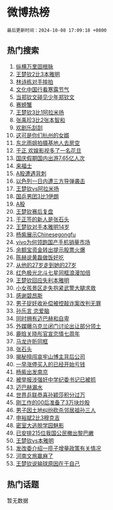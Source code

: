 # 微博热榜

`最后更新时间：2024-10-08 17:09:18 +0800`

## 热门搜索

1. [纵横万里固根脉](https://m.weibo.cn/search?containerid=100103type%3D1%26t%3D10%26q%3D%23%E7%BA%B5%E6%A8%AA%E4%B8%87%E9%87%8C%E5%9B%BA%E6%A0%B9%E8%84%89%23&stream_entry_id=51&isnewpage=1&extparam=seat%3D1%26q%3D%2523%25E7%25BA%25B5%25E6%25A8%25AA%25E4%25B8%2587%25E9%2587%258C%25E5%259B%25BA%25E6%25A0%25B9%25E8%2584%2589%2523%26filter_type%3Drealtimehot%26stream_entry_id%3D51%26c_type%3D51%26pos%3D0%26cate%3D10103%26dgr%3D0%26display_time%3D1728378556%26pre_seqid%3D17283785567770410992394)
1. [王楚钦2比3本雅明](https://m.weibo.cn/search?containerid=100103type%3D1%26t%3D10%26q%3D%23%E7%8E%8B%E6%A5%9A%E9%92%A62%E6%AF%943%E6%9C%AC%E9%9B%85%E6%98%8E%23&stream_entry_id=31&isnewpage=1&extparam=seat%3D1%26band_rank%3D1%26filter_type%3Drealtimehot%26c_type%3D31%26realpos%3D1%26q%3D%2523%25E7%258E%258B%25E6%25A5%259A%25E9%2592%25A62%25E6%25AF%25943%25E6%259C%25AC%25E9%259B%2585%25E6%2598%258E%2523%26dgr%3D0%26stream_entry_id%3D31%26flag%3D16%26pos%3D0%26cate%3D5001%26lcate%3D5001%26display_time%3D1728378556%26pre_seqid%3D17283785567770410992394)
1. [林诗栋对手摔拍](https://m.weibo.cn/search?containerid=100103type%3D1%26t%3D10%26q%3D%E6%9E%97%E8%AF%97%E6%A0%8B%E5%AF%B9%E6%89%8B%E6%91%94%E6%8B%8D&stream_entry_id=31&isnewpage=1&extparam=seat%3D1%26band_rank%3D2%26filter_type%3Drealtimehot%26c_type%3D31%26realpos%3D2%26q%3D%25E6%259E%2597%25E8%25AF%2597%25E6%25A0%258B%25E5%25AF%25B9%25E6%2589%258B%25E6%2591%2594%25E6%258B%258D%26dgr%3D0%26stream_entry_id%3D31%26flag%3D0%26pos%3D1%26cate%3D5001%26lcate%3D5001%26display_time%3D1728378556%26pre_seqid%3D17283785567770410992394)
1. [文化中国行看寒露节气](https://m.weibo.cn/search?containerid=100103type%3D1%26t%3D10%26q%3D%23%E6%96%87%E5%8C%96%E4%B8%AD%E5%9B%BD%E8%A1%8C%E7%9C%8B%E5%AF%92%E9%9C%B2%E8%8A%82%E6%B0%94%23&stream_entry_id=31&isnewpage=1&extparam=seat%3D1%26band_rank%3D3%26filter_type%3Drealtimehot%26c_type%3D31%26realpos%3D3%26q%3D%2523%25E6%2596%2587%25E5%258C%2596%25E4%25B8%25AD%25E5%259B%25BD%25E8%25A1%258C%25E7%259C%258B%25E5%25AF%2592%25E9%259C%25B2%25E8%258A%2582%25E6%25B0%2594%2523%26dgr%3D0%26stream_entry_id%3D31%26flag%3D0%26pos%3D2%26cate%3D5001%26lcate%3D5001%26display_time%3D1728378556%26pre_seqid%3D17283785567770410992394)
1. [当郑钦文碰见少年郑钦文](https://m.weibo.cn/search?containerid=100103type%3D1%26t%3D10%26q%3D%23%E5%BD%93%E9%83%91%E9%92%A6%E6%96%87%E7%A2%B0%E8%A7%81%E5%B0%91%E5%B9%B4%E9%83%91%E9%92%A6%E6%96%87%23&stream_entry_id=31&isnewpage=1&extparam=seat%3D1%26band_rank%3D4%26filter_type%3Drealtimehot%26c_type%3D31%26cate%3D5001%26q%3D%2523%25E5%25BD%2593%25E9%2583%2591%25E9%2592%25A6%25E6%2596%2587%25E7%25A2%25B0%25E8%25A7%2581%25E5%25B0%2591%25E5%25B9%25B4%25E9%2583%2591%25E9%2592%25A6%25E6%2596%2587%2523%26dgr%3D0%26stream_entry_id%3D31%26adid%3D258392%26topic_ad%3D1%26pos%3D3%26is_ad_pos%3D1%26lcate%3D5001%26display_time%3D1728378556%26pre_seqid%3D17283785567770410992394)
1. [赛螃蟹](https://m.weibo.cn/search?containerid=100103type%3D1%26t%3D10%26q%3D%E8%B5%9B%E8%9E%83%E8%9F%B9&stream_entry_id=31&isnewpage=1&extparam=seat%3D1%26band_rank%3D4%26filter_type%3Drealtimehot%26c_type%3D31%26realpos%3D4%26q%3D%25E8%25B5%259B%25E8%259E%2583%25E8%259F%25B9%26dgr%3D0%26stream_entry_id%3D31%26flag%3D1%26pos%3D4%26cate%3D5001%26lcate%3D5001%26display_time%3D1728378556%26pre_seqid%3D17283785567770410992394)
1. [王楚钦3比1阿拉米扬](https://m.weibo.cn/search?containerid=100103type%3D1%26t%3D10%26q%3D%23%E7%8E%8B%E6%A5%9A%E9%92%A63%E6%AF%941%E9%98%BF%E6%8B%89%E7%B1%B3%E6%89%AC%23&stream_entry_id=31&isnewpage=1&extparam=seat%3D1%26band_rank%3D5%26filter_type%3Drealtimehot%26c_type%3D31%26realpos%3D5%26q%3D%2523%25E7%258E%258B%25E6%25A5%259A%25E9%2592%25A63%25E6%25AF%25941%25E9%2598%25BF%25E6%258B%2589%25E7%25B1%25B3%25E6%2589%25AC%2523%26dgr%3D0%26stream_entry_id%3D31%26flag%3D1%26pos%3D5%26cate%3D5001%26lcate%3D5001%26display_time%3D1728378556%26pre_seqid%3D17283785567770410992394)
1. [张禹珍3比2张本智和](https://m.weibo.cn/search?containerid=100103type%3D1%26t%3D10%26q%3D%23%E5%BC%A0%E7%A6%B9%E7%8F%8D3%E6%AF%942%E5%BC%A0%E6%9C%AC%E6%99%BA%E5%92%8C%23&stream_entry_id=31&isnewpage=1&extparam=seat%3D1%26band_rank%3D6%26filter_type%3Drealtimehot%26c_type%3D31%26realpos%3D6%26q%3D%2523%25E5%25BC%25A0%25E7%25A6%25B9%25E7%258F%258D3%25E6%25AF%25942%25E5%25BC%25A0%25E6%259C%25AC%25E6%2599%25BA%25E5%2592%258C%2523%26dgr%3D0%26stream_entry_id%3D31%26flag%3D1%26pos%3D6%26cate%3D5001%26lcate%3D5001%26display_time%3D1728378556%26pre_seqid%3D17283785567770410992394)
1. [欢剧乐刮刮](https://m.weibo.cn/search?containerid=100103type%3D1%26t%3D10%26q%3D%23%E6%AC%A2%E5%89%A7%E4%B9%90%E5%88%AE%E5%88%AE%23&stream_entry_id=31&isnewpage=1&extparam=seat%3D1%26band_rank%3D7%26filter_type%3Drealtimehot%26lcate%3D5001%26cate%3D5001%26q%3D%2523%25E6%25AC%25A2%25E5%2589%25A7%25E4%25B9%2590%25E5%2588%25AE%25E5%2588%25AE%2523%26dgr%3D0%26stream_entry_id%3D31%26adid%3D258192%26pos%3D7%26is_ad_pos%3D1%26c_type%3D31%26display_time%3D1728378556%26pre_seqid%3D17283785567770410992394)
1. [这可是你们杭州的女婿](https://m.weibo.cn/search?containerid=100103type%3D1%26t%3D10%26q%3D%E8%BF%99%E5%8F%AF%E6%98%AF%E4%BD%A0%E4%BB%AC%E6%9D%AD%E5%B7%9E%E7%9A%84%E5%A5%B3%E5%A9%BF&stream_entry_id=31&isnewpage=1&extparam=seat%3D1%26band_rank%3D7%26filter_type%3Drealtimehot%26c_type%3D31%26realpos%3D7%26q%3D%25E8%25BF%2599%25E5%258F%25AF%25E6%2598%25AF%25E4%25BD%25A0%25E4%25BB%25AC%25E6%259D%25AD%25E5%25B7%259E%25E7%259A%2584%25E5%25A5%25B3%25E5%25A9%25BF%26dgr%3D0%26stream_entry_id%3D31%26flag%3D0%26pos%3D8%26cate%3D5001%26lcate%3D5001%26display_time%3D1728378556%26pre_seqid%3D17283785567770410992394)
1. [东北雨姐拍摄基地人去房空](https://m.weibo.cn/search?containerid=100103type%3D1%26t%3D10%26q%3D%23%E4%B8%9C%E5%8C%97%E9%9B%A8%E5%A7%90%E6%8B%8D%E6%91%84%E5%9F%BA%E5%9C%B0%E4%BA%BA%E5%8E%BB%E6%88%BF%E7%A9%BA%23&stream_entry_id=31&isnewpage=1&extparam=seat%3D1%26band_rank%3D8%26filter_type%3Drealtimehot%26c_type%3D31%26realpos%3D8%26q%3D%2523%25E4%25B8%259C%25E5%258C%2597%25E9%259B%25A8%25E5%25A7%2590%25E6%258B%258D%25E6%2591%2584%25E5%259F%25BA%25E5%259C%25B0%25E4%25BA%25BA%25E5%258E%25BB%25E6%2588%25BF%25E7%25A9%25BA%2523%26dgr%3D0%26stream_entry_id%3D31%26flag%3D0%26pos%3D9%26cate%3D5001%26lcate%3D5001%26display_time%3D1728378556%26pre_seqid%3D17283785567770410992394)
1. [于正 欢娱影视多了一名花旦](https://m.weibo.cn/search?containerid=100103type%3D1%26t%3D10%26q%3D%E4%BA%8E%E6%AD%A3+%E6%AC%A2%E5%A8%B1%E5%BD%B1%E8%A7%86%E5%A4%9A%E4%BA%86%E4%B8%80%E5%90%8D%E8%8A%B1%E6%97%A6&stream_entry_id=31&isnewpage=1&extparam=seat%3D1%26band_rank%3D9%26filter_type%3Drealtimehot%26c_type%3D31%26realpos%3D9%26q%3D%25E4%25BA%258E%25E6%25AD%25A3%2520%25E6%25AC%25A2%25E5%25A8%25B1%25E5%25BD%25B1%25E8%25A7%2586%25E5%25A4%259A%25E4%25BA%2586%25E4%25B8%2580%25E5%2590%258D%25E8%258A%25B1%25E6%2597%25A6%26dgr%3D0%26stream_entry_id%3D31%26flag%3D0%26pos%3D10%26cate%3D5001%26lcate%3D5001%26display_time%3D1728378556%26pre_seqid%3D17283785567770410992394)
1. [国庆假期国内出游7.65亿人次](https://m.weibo.cn/search?containerid=100103type%3D1%26t%3D10%26q%3D%23%E5%9B%BD%E5%BA%86%E5%81%87%E6%9C%9F%E5%9B%BD%E5%86%85%E5%87%BA%E6%B8%B87.65%E4%BA%BF%E4%BA%BA%E6%AC%A1%23&stream_entry_id=31&isnewpage=1&extparam=seat%3D1%26band_rank%3D10%26filter_type%3Drealtimehot%26c_type%3D31%26realpos%3D10%26q%3D%2523%25E5%259B%25BD%25E5%25BA%2586%25E5%2581%2587%25E6%259C%259F%25E5%259B%25BD%25E5%2586%2585%25E5%2587%25BA%25E6%25B8%25B87.65%25E4%25BA%25BF%25E4%25BA%25BA%25E6%25AC%25A1%2523%26dgr%3D0%26stream_entry_id%3D31%26flag%3D0%26pos%3D11%26cate%3D5001%26lcate%3D5001%26display_time%3D1728378556%26pre_seqid%3D17283785567770410992394)
1. [来福士](https://m.weibo.cn/search?containerid=100103type%3D1%26t%3D10%26q%3D%E6%9D%A5%E7%A6%8F%E5%A3%AB&stream_entry_id=31&isnewpage=1&extparam=seat%3D1%26band_rank%3D11%26filter_type%3Drealtimehot%26c_type%3D31%26realpos%3D11%26q%3D%25E6%259D%25A5%25E7%25A6%258F%25E5%25A3%25AB%26dgr%3D0%26stream_entry_id%3D31%26flag%3D1%26pos%3D12%26cate%3D5001%26lcate%3D5001%26display_time%3D1728378556%26pre_seqid%3D17283785567770410992394)
1. [A股遭遇背刺](https://m.weibo.cn/search?containerid=100103type%3D1%26t%3D10%26q%3D%23A%E8%82%A1%E9%81%AD%E9%81%87%E8%83%8C%E5%88%BA%23&stream_entry_id=31&isnewpage=1&extparam=seat%3D1%26band_rank%3D12%26filter_type%3Drealtimehot%26c_type%3D31%26realpos%3D12%26q%3D%2523A%25E8%2582%25A1%25E9%2581%25AD%25E9%2581%2587%25E8%2583%258C%25E5%2588%25BA%2523%26dgr%3D0%26stream_entry_id%3D31%26flag%3D1%26pos%3D13%26cate%3D5001%26lcate%3D5001%26display_time%3D1728378556%26pre_seqid%3D17283785567770410992394)
1. [以色列一日内遭三方导弹袭击](https://m.weibo.cn/search?containerid=100103type%3D1%26t%3D10%26q%3D%23%E4%BB%A5%E8%89%B2%E5%88%97%E4%B8%80%E6%97%A5%E5%86%85%E9%81%AD%E4%B8%89%E6%96%B9%E5%AF%BC%E5%BC%B9%E8%A2%AD%E5%87%BB%23&stream_entry_id=31&isnewpage=1&extparam=seat%3D1%26band_rank%3D13%26filter_type%3Drealtimehot%26c_type%3D31%26realpos%3D13%26q%3D%2523%25E4%25BB%25A5%25E8%2589%25B2%25E5%2588%2597%25E4%25B8%2580%25E6%2597%25A5%25E5%2586%2585%25E9%2581%25AD%25E4%25B8%2589%25E6%2596%25B9%25E5%25AF%25BC%25E5%25BC%25B9%25E8%25A2%25AD%25E5%2587%25BB%2523%26dgr%3D0%26stream_entry_id%3D31%26flag%3D2%26pos%3D14%26cate%3D5001%26lcate%3D5001%26display_time%3D1728378556%26pre_seqid%3D17283785567770410992394)
1. [王楚钦vs阿拉米扬](https://m.weibo.cn/search?containerid=100103type%3D1%26t%3D10%26q%3D%23%E7%8E%8B%E6%A5%9A%E9%92%A6vs%E9%98%BF%E6%8B%89%E7%B1%B3%E6%89%AC%23&stream_entry_id=31&isnewpage=1&extparam=seat%3D1%26band_rank%3D14%26filter_type%3Drealtimehot%26c_type%3D31%26realpos%3D14%26q%3D%2523%25E7%258E%258B%25E6%25A5%259A%25E9%2592%25A6vs%25E9%2598%25BF%25E6%258B%2589%25E7%25B1%25B3%25E6%2589%25AC%2523%26dgr%3D0%26stream_entry_id%3D31%26flag%3D0%26pos%3D15%26cate%3D5001%26lcate%3D5001%26display_time%3D1728378556%26pre_seqid%3D17283785567770410992394)
1. [国乒男团3比1伊朗](https://m.weibo.cn/search?containerid=100103type%3D1%26t%3D10%26q%3D%23%E5%9B%BD%E4%B9%92%E7%94%B7%E5%9B%A23%E6%AF%941%E4%BC%8A%E6%9C%97%23&stream_entry_id=31&isnewpage=1&extparam=seat%3D1%26band_rank%3D15%26filter_type%3Drealtimehot%26c_type%3D31%26realpos%3D15%26q%3D%2523%25E5%259B%25BD%25E4%25B9%2592%25E7%2594%25B7%25E5%259B%25A23%25E6%25AF%25941%25E4%25BC%258A%25E6%259C%2597%2523%26dgr%3D0%26stream_entry_id%3D31%26flag%3D1%26pos%3D16%26cate%3D5001%26lcate%3D5001%26display_time%3D1728378556%26pre_seqid%3D17283785567770410992394)
1. [A股](https://m.weibo.cn/search?containerid=100103type%3D1%26t%3D10%26q%3DA%E8%82%A1&stream_entry_id=31&isnewpage=1&extparam=seat%3D1%26band_rank%3D16%26filter_type%3Drealtimehot%26c_type%3D31%26realpos%3D16%26q%3DA%25E8%2582%25A1%26dgr%3D0%26stream_entry_id%3D31%26flag%3D0%26pos%3D17%26cate%3D5001%26lcate%3D5001%26display_time%3D1728378556%26pre_seqid%3D17283785567770410992394)
1. [王楚钦赛后复盘](https://m.weibo.cn/search?containerid=100103type%3D1%26t%3D10%26q%3D%E7%8E%8B%E6%A5%9A%E9%92%A6%E8%B5%9B%E5%90%8E%E5%A4%8D%E7%9B%98&stream_entry_id=31&isnewpage=1&extparam=seat%3D1%26band_rank%3D17%26filter_type%3Drealtimehot%26c_type%3D31%26realpos%3D17%26q%3D%25E7%258E%258B%25E6%25A5%259A%25E9%2592%25A6%25E8%25B5%259B%25E5%2590%258E%25E5%25A4%258D%25E7%259B%2598%26dgr%3D0%26stream_entry_id%3D31%26flag%3D1%26pos%3D18%26cate%3D5001%26lcate%3D5001%26display_time%3D1728378556%26pre_seqid%3D17283785567770410992394)
1. [于正签的新人是张石头](https://m.weibo.cn/search?containerid=100103type%3D1%26t%3D10%26q%3D%23%E4%BA%8E%E6%AD%A3%E7%AD%BE%E7%9A%84%E6%96%B0%E4%BA%BA%E6%98%AF%E5%BC%A0%E7%9F%B3%E5%A4%B4%23&stream_entry_id=31&isnewpage=1&extparam=seat%3D1%26band_rank%3D18%26filter_type%3Drealtimehot%26c_type%3D31%26realpos%3D18%26q%3D%2523%25E4%25BA%258E%25E6%25AD%25A3%25E7%25AD%25BE%25E7%259A%2584%25E6%2596%25B0%25E4%25BA%25BA%25E6%2598%25AF%25E5%25BC%25A0%25E7%259F%25B3%25E5%25A4%25B4%2523%26dgr%3D0%26stream_entry_id%3D31%26flag%3D0%26pos%3D19%26cate%3D5001%26lcate%3D5001%26display_time%3D1728378556%26pre_seqid%3D17283785567770410992394)
1. [王楚钦对手本雅明14岁](https://m.weibo.cn/search?containerid=100103type%3D1%26t%3D10%26q%3D%23%E7%8E%8B%E6%A5%9A%E9%92%A6%E5%AF%B9%E6%89%8B%E6%9C%AC%E9%9B%85%E6%98%8E14%E5%B2%81%23&stream_entry_id=31&isnewpage=1&extparam=seat%3D1%26band_rank%3D19%26filter_type%3Drealtimehot%26c_type%3D31%26realpos%3D19%26q%3D%2523%25E7%258E%258B%25E6%25A5%259A%25E9%2592%25A6%25E5%25AF%25B9%25E6%2589%258B%25E6%259C%25AC%25E9%259B%2585%25E6%2598%258E14%25E5%25B2%2581%2523%26dgr%3D0%26stream_entry_id%3D31%26flag%3D0%26pos%3D20%26cate%3D5001%26lcate%3D5001%26display_time%3D1728378556%26pre_seqid%3D17283785567770410992394)
1. [杨紫展示Chinesegongfu](https://m.weibo.cn/search?containerid=100103type%3D1%26t%3D10%26q%3D%23%E6%9D%A8%E7%B4%AB%E5%B1%95%E7%A4%BAChinesegongfu%23&stream_entry_id=31&isnewpage=1&extparam=seat%3D1%26band_rank%3D20%26filter_type%3Drealtimehot%26c_type%3D31%26realpos%3D20%26q%3D%2523%25E6%259D%25A8%25E7%25B4%25AB%25E5%25B1%2595%25E7%25A4%25BAChinesegongfu%2523%26dgr%3D0%26stream_entry_id%3D31%26flag%3D1%26pos%3D21%26cate%3D5001%26lcate%3D5001%26display_time%3D1728378556%26pre_seqid%3D17283785567770410992394)
1. [vivo为何领跑国产手机销量市场](https://m.weibo.cn/search?containerid=100103type%3D1%26t%3D10%26q%3D%23vivo%E4%B8%BA%E4%BD%95%E9%A2%86%E8%B7%91%E5%9B%BD%E4%BA%A7%E6%89%8B%E6%9C%BA%E9%94%80%E9%87%8F%E5%B8%82%E5%9C%BA%23&stream_entry_id=31&isnewpage=1&extparam=seat%3D1%26band_rank%3D21%26filter_type%3Drealtimehot%26c_type%3D31%26realpos%3D21%26q%3D%2523vivo%25E4%25B8%25BA%25E4%25BD%2595%25E9%25A2%2586%25E8%25B7%2591%25E5%259B%25BD%25E4%25BA%25A7%25E6%2589%258B%25E6%259C%25BA%25E9%2594%2580%25E9%2587%258F%25E5%25B8%2582%25E5%259C%25BA%2523%26dgr%3D0%26stream_entry_id%3D31%26flag%3D0%26cate%3D5001%26pos%3D22%26lcate%3D5001%26adid%3D258034%26display_time%3D1728378556%26pre_seqid%3D17283785567770410992394)
1. [余额宝资金转出提示股票火爆](https://m.weibo.cn/search?containerid=100103type%3D1%26t%3D10%26q%3D%23%E4%BD%99%E9%A2%9D%E5%AE%9D%E8%B5%84%E9%87%91%E8%BD%AC%E5%87%BA%E6%8F%90%E7%A4%BA%E8%82%A1%E7%A5%A8%E7%81%AB%E7%88%86%23&stream_entry_id=31&isnewpage=1&extparam=seat%3D1%26band_rank%3D22%26filter_type%3Drealtimehot%26c_type%3D31%26realpos%3D22%26q%3D%2523%25E4%25BD%2599%25E9%25A2%259D%25E5%25AE%259D%25E8%25B5%2584%25E9%2587%2591%25E8%25BD%25AC%25E5%2587%25BA%25E6%258F%2590%25E7%25A4%25BA%25E8%2582%25A1%25E7%25A5%25A8%25E7%2581%25AB%25E7%2588%2586%2523%26dgr%3D0%26stream_entry_id%3D31%26flag%3D1%26pos%3D23%26cate%3D5001%26lcate%3D5001%26display_time%3D1728378556%26pre_seqid%3D17283785567770410992394)
1. [陈赫说黄磊做饭好吃](https://m.weibo.cn/search?containerid=100103type%3D1%26t%3D10%26q%3D%23%E9%99%88%E8%B5%AB%E8%AF%B4%E9%BB%84%E7%A3%8A%E5%81%9A%E9%A5%AD%E5%A5%BD%E5%90%83%23&stream_entry_id=31&isnewpage=1&extparam=seat%3D1%26band_rank%3D23%26filter_type%3Drealtimehot%26c_type%3D31%26realpos%3D23%26q%3D%2523%25E9%2599%2588%25E8%25B5%25AB%25E8%25AF%25B4%25E9%25BB%2584%25E7%25A3%258A%25E5%2581%259A%25E9%25A5%25AD%25E5%25A5%25BD%25E5%2590%2583%2523%26dgr%3D0%26stream_entry_id%3D31%26flag%3D2%26pos%3D24%26cate%3D5001%26lcate%3D5001%26display_time%3D1728378556%26pre_seqid%3D17283785567770410992394)
1. [从他的27岁走到她的27岁](https://m.weibo.cn/search?containerid=100103type%3D1%26t%3D10%26q%3D%23%E4%BB%8E%E4%BB%96%E7%9A%8427%E5%B2%81%E8%B5%B0%E5%88%B0%E5%A5%B9%E7%9A%8427%E5%B2%81%23&stream_entry_id=31&isnewpage=1&extparam=seat%3D1%26band_rank%3D24%26filter_type%3Drealtimehot%26c_type%3D31%26realpos%3D24%26q%3D%2523%25E4%25BB%258E%25E4%25BB%2596%25E7%259A%258427%25E5%25B2%2581%25E8%25B5%25B0%25E5%2588%25B0%25E5%25A5%25B9%25E7%259A%258427%25E5%25B2%2581%2523%26dgr%3D0%26stream_entry_id%3D31%26flag%3D0%26pos%3D25%26cate%3D5001%26lcate%3D5001%26display_time%3D1728378556%26pre_seqid%3D17283785567770410992394)
1. [红色极光北斗七星同框浪漫加倍](https://m.weibo.cn/search?containerid=100103type%3D1%26t%3D10%26q%3D%23%E7%BA%A2%E8%89%B2%E6%9E%81%E5%85%89%E5%8C%97%E6%96%97%E4%B8%83%E6%98%9F%E5%90%8C%E6%A1%86%E6%B5%AA%E6%BC%AB%E5%8A%A0%E5%80%8D%23&stream_entry_id=31&isnewpage=1&extparam=seat%3D1%26band_rank%3D25%26filter_type%3Drealtimehot%26c_type%3D31%26realpos%3D25%26q%3D%2523%25E7%25BA%25A2%25E8%2589%25B2%25E6%259E%2581%25E5%2585%2589%25E5%258C%2597%25E6%2596%2597%25E4%25B8%2583%25E6%2598%259F%25E5%2590%258C%25E6%25A1%2586%25E6%25B5%25AA%25E6%25BC%25AB%25E5%258A%25A0%25E5%2580%258D%2523%26dgr%3D0%26stream_entry_id%3D31%26flag%3D1%26pos%3D26%26cate%3D5001%26lcate%3D5001%26display_time%3D1728378556%26pre_seqid%3D17283785567770410992394)
1. [王楚钦回应失利本雅明](https://m.weibo.cn/search?containerid=100103type%3D1%26t%3D10%26q%3D%23%E7%8E%8B%E6%A5%9A%E9%92%A6%E5%9B%9E%E5%BA%94%E5%A4%B1%E5%88%A9%E6%9C%AC%E9%9B%85%E6%98%8E%23&stream_entry_id=31&isnewpage=1&extparam=seat%3D1%26band_rank%3D26%26filter_type%3Drealtimehot%26c_type%3D31%26realpos%3D26%26q%3D%2523%25E7%258E%258B%25E6%25A5%259A%25E9%2592%25A6%25E5%259B%259E%25E5%25BA%2594%25E5%25A4%25B1%25E5%2588%25A9%25E6%259C%25AC%25E9%259B%2585%25E6%2598%258E%2523%26dgr%3D0%26stream_entry_id%3D31%26flag%3D1%26pos%3D27%26cate%3D5001%26lcate%3D5001%26display_time%3D1728378556%26pre_seqid%3D17283785567770410992394)
1. [小女孩景区走失抱紧武警大腿求救](https://m.weibo.cn/search?containerid=100103type%3D1%26t%3D10%26q%3D%23%E5%B0%8F%E5%A5%B3%E5%AD%A9%E6%99%AF%E5%8C%BA%E8%B5%B0%E5%A4%B1%E6%8A%B1%E7%B4%A7%E6%AD%A6%E8%AD%A6%E5%A4%A7%E8%85%BF%E6%B1%82%E6%95%91%23&stream_entry_id=31&isnewpage=1&extparam=seat%3D1%26band_rank%3D27%26filter_type%3Drealtimehot%26c_type%3D31%26realpos%3D27%26q%3D%2523%25E5%25B0%258F%25E5%25A5%25B3%25E5%25AD%25A9%25E6%2599%25AF%25E5%258C%25BA%25E8%25B5%25B0%25E5%25A4%25B1%25E6%258A%25B1%25E7%25B4%25A7%25E6%25AD%25A6%25E8%25AD%25A6%25E5%25A4%25A7%25E8%2585%25BF%25E6%25B1%2582%25E6%2595%2591%2523%26dgr%3D0%26stream_entry_id%3D31%26flag%3D1%26pos%3D28%26cate%3D5001%26lcate%3D5001%26display_time%3D1728378556%26pre_seqid%3D17283785567770410992394)
1. [感谢碧昂斯](https://m.weibo.cn/search?containerid=100103type%3D1%26t%3D10%26q%3D%E6%84%9F%E8%B0%A2%E7%A2%A7%E6%98%82%E6%96%AF&stream_entry_id=31&isnewpage=1&extparam=seat%3D1%26band_rank%3D28%26filter_type%3Drealtimehot%26c_type%3D31%26realpos%3D28%26q%3D%25E6%2584%259F%25E8%25B0%25A2%25E7%25A2%25A7%25E6%2598%2582%25E6%2596%25AF%26dgr%3D0%26stream_entry_id%3D31%26flag%3D1%26pos%3D29%26cate%3D5001%26lcate%3D5001%26display_time%3D1728378556%26pre_seqid%3D17283785567770410992394)
1. [男子捉奸收补偿被控敲诈案改判无罪](https://m.weibo.cn/search?containerid=100103type%3D1%26t%3D10%26q%3D%23%E7%94%B7%E5%AD%90%E6%8D%89%E5%A5%B8%E6%94%B6%E8%A1%A5%E5%81%BF%E8%A2%AB%E6%8E%A7%E6%95%B2%E8%AF%88%E6%A1%88%E6%94%B9%E5%88%A4%E6%97%A0%E7%BD%AA%23&stream_entry_id=31&isnewpage=1&extparam=seat%3D1%26band_rank%3D29%26filter_type%3Drealtimehot%26c_type%3D31%26realpos%3D29%26q%3D%2523%25E7%2594%25B7%25E5%25AD%2590%25E6%258D%2589%25E5%25A5%25B8%25E6%2594%25B6%25E8%25A1%25A5%25E5%2581%25BF%25E8%25A2%25AB%25E6%258E%25A7%25E6%2595%25B2%25E8%25AF%2588%25E6%25A1%2588%25E6%2594%25B9%25E5%2588%25A4%25E6%2597%25A0%25E7%25BD%25AA%2523%26dgr%3D0%26stream_entry_id%3D31%26flag%3D0%26pos%3D30%26cate%3D5001%26lcate%3D5001%26display_time%3D1728378556%26pre_seqid%3D17283785567770410992394)
1. [孙乐言 恋爱脑](https://m.weibo.cn/search?containerid=100103type%3D1%26t%3D10%26q%3D%E5%AD%99%E4%B9%90%E8%A8%80+%E6%81%8B%E7%88%B1%E8%84%91&stream_entry_id=31&isnewpage=1&extparam=seat%3D1%26band_rank%3D30%26filter_type%3Drealtimehot%26c_type%3D31%26realpos%3D30%26q%3D%25E5%25AD%2599%25E4%25B9%2590%25E8%25A8%2580%2520%25E6%2581%258B%25E7%2588%25B1%25E8%2584%2591%26dgr%3D0%26stream_entry_id%3D31%26flag%3D1%26pos%3D31%26cate%3D5001%26lcate%3D5001%26display_time%3D1728378556%26pre_seqid%3D17283785567770410992394)
1. [同时拥有迈巴赫和自卑](https://m.weibo.cn/search?containerid=100103type%3D1%26t%3D10%26q%3D%E5%90%8C%E6%97%B6%E6%8B%A5%E6%9C%89%E8%BF%88%E5%B7%B4%E8%B5%AB%E5%92%8C%E8%87%AA%E5%8D%91&stream_entry_id=31&isnewpage=1&extparam=seat%3D1%26band_rank%3D31%26filter_type%3Drealtimehot%26c_type%3D31%26realpos%3D31%26q%3D%25E5%2590%258C%25E6%2597%25B6%25E6%258B%25A5%25E6%259C%2589%25E8%25BF%2588%25E5%25B7%25B4%25E8%25B5%25AB%25E5%2592%258C%25E8%2587%25AA%25E5%258D%2591%26dgr%3D0%26stream_entry_id%3D31%26flag%3D1%26pos%3D32%26cate%3D5001%26lcate%3D5001%26display_time%3D1728378556%26pre_seqid%3D17283785567770410992394)
1. [外媒曝乌克兰闭门讨论出让部分领土](https://m.weibo.cn/search?containerid=100103type%3D1%26t%3D10%26q%3D%23%E5%A4%96%E5%AA%92%E6%9B%9D%E4%B9%8C%E5%85%8B%E5%85%B0%E9%97%AD%E9%97%A8%E8%AE%A8%E8%AE%BA%E5%87%BA%E8%AE%A9%E9%83%A8%E5%88%86%E9%A2%86%E5%9C%9F%23&stream_entry_id=31&isnewpage=1&extparam=seat%3D1%26band_rank%3D32%26filter_type%3Drealtimehot%26c_type%3D31%26realpos%3D32%26q%3D%2523%25E5%25A4%2596%25E5%25AA%2592%25E6%259B%259D%25E4%25B9%258C%25E5%2585%258B%25E5%2585%25B0%25E9%2597%25AD%25E9%2597%25A8%25E8%25AE%25A8%25E8%25AE%25BA%25E5%2587%25BA%25E8%25AE%25A9%25E9%2583%25A8%25E5%2588%2586%25E9%25A2%2586%25E5%259C%259F%2523%26dgr%3D0%26stream_entry_id%3D31%26flag%3D1%26pos%3D33%26cate%3D5001%26lcate%3D5001%26display_time%3D1728378556%26pre_seqid%3D17283785567770410992394)
1. [鹿晗关晓彤官宣恋情七周年](https://m.weibo.cn/search?containerid=100103type%3D1%26t%3D10%26q%3D%23%E9%B9%BF%E6%99%97%E5%85%B3%E6%99%93%E5%BD%A4%E5%AE%98%E5%AE%A3%E6%81%8B%E6%83%85%E4%B8%83%E5%91%A8%E5%B9%B4%23&stream_entry_id=31&isnewpage=1&extparam=seat%3D1%26band_rank%3D33%26filter_type%3Drealtimehot%26c_type%3D31%26realpos%3D33%26q%3D%2523%25E9%25B9%25BF%25E6%2599%2597%25E5%2585%25B3%25E6%2599%2593%25E5%25BD%25A4%25E5%25AE%2598%25E5%25AE%25A3%25E6%2581%258B%25E6%2583%2585%25E4%25B8%2583%25E5%2591%25A8%25E5%25B9%25B4%2523%26dgr%3D0%26stream_entry_id%3D31%26flag%3D0%26pos%3D34%26cate%3D5001%26lcate%3D5001%26display_time%3D1728378556%26pre_seqid%3D17283785567770410992394)
1. [马龙许昕同框](https://m.weibo.cn/search?containerid=100103type%3D1%26t%3D10%26q%3D%E9%A9%AC%E9%BE%99%E8%AE%B8%E6%98%95%E5%90%8C%E6%A1%86&stream_entry_id=31&isnewpage=1&extparam=seat%3D1%26band_rank%3D34%26filter_type%3Drealtimehot%26c_type%3D31%26realpos%3D34%26q%3D%25E9%25A9%25AC%25E9%25BE%2599%25E8%25AE%25B8%25E6%2598%2595%25E5%2590%258C%25E6%25A1%2586%26dgr%3D0%26stream_entry_id%3D31%26flag%3D1%26pos%3D35%26cate%3D5001%26lcate%3D5001%26display_time%3D1728378556%26pre_seqid%3D17283785567770410992394)
1. [张石头](https://m.weibo.cn/search?containerid=100103type%3D1%26t%3D10%26q%3D%E5%BC%A0%E7%9F%B3%E5%A4%B4&stream_entry_id=31&isnewpage=1&extparam=seat%3D1%26band_rank%3D35%26filter_type%3Drealtimehot%26c_type%3D31%26realpos%3D35%26q%3D%25E5%25BC%25A0%25E7%259F%25B3%25E5%25A4%25B4%26dgr%3D0%26stream_entry_id%3D31%26flag%3D0%26pos%3D36%26cate%3D5001%26lcate%3D5001%26display_time%3D1728378556%26pre_seqid%3D17283785567770410992394)
1. [揭秘擅闯哀牢山博主背后公司](https://m.weibo.cn/search?containerid=100103type%3D1%26t%3D10%26q%3D%23%E6%8F%AD%E7%A7%98%E6%93%85%E9%97%AF%E5%93%80%E7%89%A2%E5%B1%B1%E5%8D%9A%E4%B8%BB%E8%83%8C%E5%90%8E%E5%85%AC%E5%8F%B8%23&stream_entry_id=31&isnewpage=1&extparam=seat%3D1%26band_rank%3D36%26filter_type%3Drealtimehot%26c_type%3D31%26realpos%3D36%26q%3D%2523%25E6%258F%25AD%25E7%25A7%2598%25E6%2593%2585%25E9%2597%25AF%25E5%2593%2580%25E7%2589%25A2%25E5%25B1%25B1%25E5%258D%259A%25E4%25B8%25BB%25E8%2583%258C%25E5%2590%258E%25E5%2585%25AC%25E5%258F%25B8%2523%26dgr%3D0%26stream_entry_id%3D31%26flag%3D0%26pos%3D37%26cate%3D5001%26lcate%3D5001%26display_time%3D1728378556%26pre_seqid%3D17283785567770410992394)
1. [一早涨停买入的已经开始亏钱](https://m.weibo.cn/search?containerid=100103type%3D1%26t%3D10%26q%3D%23%E4%B8%80%E6%97%A9%E6%B6%A8%E5%81%9C%E4%B9%B0%E5%85%A5%E7%9A%84%E5%B7%B2%E7%BB%8F%E5%BC%80%E5%A7%8B%E4%BA%8F%E9%92%B1%23&stream_entry_id=31&isnewpage=1&extparam=seat%3D1%26band_rank%3D37%26filter_type%3Drealtimehot%26c_type%3D31%26realpos%3D37%26q%3D%2523%25E4%25B8%2580%25E6%2597%25A9%25E6%25B6%25A8%25E5%2581%259C%25E4%25B9%25B0%25E5%2585%25A5%25E7%259A%2584%25E5%25B7%25B2%25E7%25BB%258F%25E5%25BC%2580%25E5%25A7%258B%25E4%25BA%258F%25E9%2592%25B1%2523%26dgr%3D0%26stream_entry_id%3D31%26flag%3D0%26pos%3D38%26cate%3D5001%26lcate%3D5001%26display_time%3D1728378556%26pre_seqid%3D17283785567770410992394)
1. [杨紫出发南京](https://m.weibo.cn/search?containerid=100103type%3D1%26t%3D10%26q%3D%23%E6%9D%A8%E7%B4%AB%E5%87%BA%E5%8F%91%E5%8D%97%E4%BA%AC%23&stream_entry_id=31&isnewpage=1&extparam=seat%3D1%26band_rank%3D38%26filter_type%3Drealtimehot%26c_type%3D31%26realpos%3D38%26q%3D%2523%25E6%259D%25A8%25E7%25B4%25AB%25E5%2587%25BA%25E5%258F%2591%25E5%258D%2597%25E4%25BA%25AC%2523%26dgr%3D0%26stream_entry_id%3D31%26flag%3D1%26pos%3D39%26cate%3D5001%26lcate%3D5001%26display_time%3D1728378556%26pre_seqid%3D17283785567770410992394)
1. [被举报涉强奸中学纪委书记已被抓](https://m.weibo.cn/search?containerid=100103type%3D1%26t%3D10%26q%3D%23%E8%A2%AB%E4%B8%BE%E6%8A%A5%E6%B6%89%E5%BC%BA%E5%A5%B8%E4%B8%AD%E5%AD%A6%E7%BA%AA%E5%A7%94%E4%B9%A6%E8%AE%B0%E5%B7%B2%E8%A2%AB%E6%8A%93%23&stream_entry_id=31&isnewpage=1&extparam=seat%3D1%26band_rank%3D39%26filter_type%3Drealtimehot%26c_type%3D31%26realpos%3D39%26q%3D%2523%25E8%25A2%25AB%25E4%25B8%25BE%25E6%258A%25A5%25E6%25B6%2589%25E5%25BC%25BA%25E5%25A5%25B8%25E4%25B8%25AD%25E5%25AD%25A6%25E7%25BA%25AA%25E5%25A7%2594%25E4%25B9%25A6%25E8%25AE%25B0%25E5%25B7%25B2%25E8%25A2%25AB%25E6%258A%2593%2523%26dgr%3D0%26stream_entry_id%3D31%26flag%3D1%26pos%3D40%26cate%3D5001%26lcate%3D5001%26display_time%3D1728378556%26pre_seqid%3D17283785567770410992394)
1. [迈巴赫漏水](https://m.weibo.cn/search?containerid=100103type%3D1%26t%3D10%26q%3D%E8%BF%88%E5%B7%B4%E8%B5%AB%E6%BC%8F%E6%B0%B4&stream_entry_id=31&isnewpage=1&extparam=seat%3D1%26band_rank%3D40%26filter_type%3Drealtimehot%26c_type%3D31%26realpos%3D40%26q%3D%25E8%25BF%2588%25E5%25B7%25B4%25E8%25B5%25AB%25E6%25BC%258F%25E6%25B0%25B4%26dgr%3D0%26stream_entry_id%3D31%26flag%3D1%26pos%3D41%26cate%3D5001%26lcate%3D5001%26display_time%3D1728378556%26pre_seqid%3D17283785567770410992394)
1. [世界乒联恭喜孙颖莎积分过万](https://m.weibo.cn/search?containerid=100103type%3D1%26t%3D10%26q%3D%23%E4%B8%96%E7%95%8C%E4%B9%92%E8%81%94%E6%81%AD%E5%96%9C%E5%AD%99%E9%A2%96%E8%8E%8E%E7%A7%AF%E5%88%86%E8%BF%87%E4%B8%87%23&stream_entry_id=31&isnewpage=1&extparam=seat%3D1%26band_rank%3D41%26filter_type%3Drealtimehot%26c_type%3D31%26realpos%3D41%26q%3D%2523%25E4%25B8%2596%25E7%2595%258C%25E4%25B9%2592%25E8%2581%2594%25E6%2581%25AD%25E5%2596%259C%25E5%25AD%2599%25E9%25A2%2596%25E8%258E%258E%25E7%25A7%25AF%25E5%2588%2586%25E8%25BF%2587%25E4%25B8%2587%2523%26dgr%3D0%26stream_entry_id%3D31%26flag%3D1%26pos%3D42%26cate%3D5001%26lcate%3D5001%26display_time%3D1728378556%26pre_seqid%3D17283785567770410992394)
1. [刚工作的00后准备了3万块炒股](https://m.weibo.cn/search?containerid=100103type%3D1%26t%3D10%26q%3D%23%E5%88%9A%E5%B7%A5%E4%BD%9C%E7%9A%8400%E5%90%8E%E5%87%86%E5%A4%87%E4%BA%863%E4%B8%87%E5%9D%97%E7%82%92%E8%82%A1%23&stream_entry_id=31&isnewpage=1&extparam=seat%3D1%26band_rank%3D42%26filter_type%3Drealtimehot%26c_type%3D31%26realpos%3D42%26q%3D%2523%25E5%2588%259A%25E5%25B7%25A5%25E4%25BD%259C%25E7%259A%258400%25E5%2590%258E%25E5%2587%2586%25E5%25A4%2587%25E4%25BA%25863%25E4%25B8%2587%25E5%259D%2597%25E7%2582%2592%25E8%2582%25A1%2523%26dgr%3D0%26stream_entry_id%3D31%26flag%3D1%26pos%3D43%26cate%3D5001%26lcate%3D5001%26display_time%3D1728378556%26pre_seqid%3D17283785567770410992394)
1. [男子因土地纠纷砍杀邻居祖孙三人](https://m.weibo.cn/search?containerid=100103type%3D1%26t%3D10%26q%3D%23%E7%94%B7%E5%AD%90%E5%9B%A0%E5%9C%9F%E5%9C%B0%E7%BA%A0%E7%BA%B7%E7%A0%8D%E6%9D%80%E9%82%BB%E5%B1%85%E7%A5%96%E5%AD%99%E4%B8%89%E4%BA%BA%23&stream_entry_id=31&isnewpage=1&extparam=seat%3D1%26band_rank%3D43%26filter_type%3Drealtimehot%26c_type%3D31%26realpos%3D43%26q%3D%2523%25E7%2594%25B7%25E5%25AD%2590%25E5%259B%25A0%25E5%259C%259F%25E5%259C%25B0%25E7%25BA%25A0%25E7%25BA%25B7%25E7%25A0%258D%25E6%259D%2580%25E9%2582%25BB%25E5%25B1%2585%25E7%25A5%2596%25E5%25AD%2599%25E4%25B8%2589%25E4%25BA%25BA%2523%26dgr%3D0%26stream_entry_id%3D31%26flag%3D1%26pos%3D44%26cate%3D5001%26lcate%3D5001%26display_time%3D1728378556%26pre_seqid%3D17283785567770410992394)
1. [申裕斌2比3穆克吉](https://m.weibo.cn/search?containerid=100103type%3D1%26t%3D10%26q%3D%23%E7%94%B3%E8%A3%95%E6%96%8C2%E6%AF%943%E7%A9%86%E5%85%8B%E5%90%89%23&stream_entry_id=31&isnewpage=1&extparam=seat%3D1%26band_rank%3D44%26filter_type%3Drealtimehot%26c_type%3D31%26realpos%3D44%26q%3D%2523%25E7%2594%25B3%25E8%25A3%2595%25E6%2596%258C2%25E6%25AF%25943%25E7%25A9%2586%25E5%2585%258B%25E5%2590%2589%2523%26dgr%3D0%26stream_entry_id%3D31%26flag%3D1%26pos%3D45%26cate%3D5001%26lcate%3D5001%26display_time%3D1728378556%26pre_seqid%3D17283785567770410992394)
1. [密室大逃脱学园魅影](https://m.weibo.cn/search?containerid=100103type%3D1%26t%3D10%26q%3D%23%E5%AF%86%E5%AE%A4%E5%A4%A7%E9%80%83%E8%84%B1%E5%AD%A6%E5%9B%AD%E9%AD%85%E5%BD%B1%23&stream_entry_id=31&isnewpage=1&extparam=seat%3D1%26band_rank%3D45%26filter_type%3Drealtimehot%26c_type%3D31%26realpos%3D45%26q%3D%2523%25E5%25AF%2586%25E5%25AE%25A4%25E5%25A4%25A7%25E9%2580%2583%25E8%2584%25B1%25E5%25AD%25A6%25E5%259B%25AD%25E9%25AD%2585%25E5%25BD%25B1%2523%26dgr%3D0%26stream_entry_id%3D31%26flag%3D1%26pos%3D46%26cate%3D5001%26lcate%3D5001%26display_time%3D1728378556%26pre_seqid%3D17283785567770410992394)
1. [已安排215位我国公民撤出黎巴嫩](https://m.weibo.cn/search?containerid=100103type%3D1%26t%3D10%26q%3D%23%E5%B7%B2%E5%AE%89%E6%8E%92215%E4%BD%8D%E6%88%91%E5%9B%BD%E5%85%AC%E6%B0%91%E6%92%A4%E5%87%BA%E9%BB%8E%E5%B7%B4%E5%AB%A9%23&stream_entry_id=31&isnewpage=1&extparam=seat%3D1%26band_rank%3D46%26filter_type%3Drealtimehot%26c_type%3D31%26realpos%3D46%26q%3D%2523%25E5%25B7%25B2%25E5%25AE%2589%25E6%258E%2592215%25E4%25BD%258D%25E6%2588%2591%25E5%259B%25BD%25E5%2585%25AC%25E6%25B0%2591%25E6%2592%25A4%25E5%2587%25BA%25E9%25BB%258E%25E5%25B7%25B4%25E5%25AB%25A9%2523%26dgr%3D0%26stream_entry_id%3D31%26flag%3D1%26pos%3D47%26cate%3D5001%26lcate%3D5001%26display_time%3D1728378556%26pre_seqid%3D17283785567770410992394)
1. [王楚钦vs本雅明](https://m.weibo.cn/search?containerid=100103type%3D1%26t%3D10%26q%3D%23%E7%8E%8B%E6%A5%9A%E9%92%A6vs%E6%9C%AC%E9%9B%85%E6%98%8E%23&stream_entry_id=31&isnewpage=1&extparam=seat%3D1%26band_rank%3D47%26filter_type%3Drealtimehot%26c_type%3D31%26realpos%3D47%26q%3D%2523%25E7%258E%258B%25E6%25A5%259A%25E9%2592%25A6vs%25E6%259C%25AC%25E9%259B%2585%25E6%2598%258E%2523%26dgr%3D0%26stream_entry_id%3D31%26flag%3D0%26pos%3D48%26cate%3D5001%26lcate%3D5001%26display_time%3D1728378556%26pre_seqid%3D17283785567770410992394)
1. [发改委介绍一揽子增量政策有关情况](https://m.weibo.cn/search?containerid=100103type%3D1%26t%3D10%26q%3D%23%E5%8F%91%E6%94%B9%E5%A7%94%E4%BB%8B%E7%BB%8D%E4%B8%80%E6%8F%BD%E5%AD%90%E5%A2%9E%E9%87%8F%E6%94%BF%E7%AD%96%E6%9C%89%E5%85%B3%E6%83%85%E5%86%B5%23&stream_entry_id=31&isnewpage=1&extparam=seat%3D1%26band_rank%3D48%26filter_type%3Drealtimehot%26c_type%3D31%26realpos%3D48%26q%3D%2523%25E5%258F%2591%25E6%2594%25B9%25E5%25A7%2594%25E4%25BB%258B%25E7%25BB%258D%25E4%25B8%2580%25E6%258F%25BD%25E5%25AD%2590%25E5%25A2%259E%25E9%2587%258F%25E6%2594%25BF%25E7%25AD%2596%25E6%259C%2589%25E5%2585%25B3%25E6%2583%2585%25E5%2586%25B5%2523%26dgr%3D0%26stream_entry_id%3D31%26flag%3D0%26pos%3D49%26cate%3D5001%26lcate%3D5001%26display_time%3D1728378556%26pre_seqid%3D17283785567770410992394)
1. [河南文旅赢麻了](https://m.weibo.cn/search?containerid=100103type%3D1%26t%3D10%26q%3D%23%E6%B2%B3%E5%8D%97%E6%96%87%E6%97%85%E8%B5%A2%E9%BA%BB%E4%BA%86%23&stream_entry_id=31&isnewpage=1&extparam=seat%3D1%26band_rank%3D49%26filter_type%3Drealtimehot%26c_type%3D31%26realpos%3D49%26q%3D%2523%25E6%25B2%25B3%25E5%258D%2597%25E6%2596%2587%25E6%2597%2585%25E8%25B5%25A2%25E9%25BA%25BB%25E4%25BA%2586%2523%26dgr%3D0%26stream_entry_id%3D31%26flag%3D1%26pos%3D50%26cate%3D5001%26lcate%3D5001%26display_time%3D1728378556%26pre_seqid%3D17283785567770410992394)
1. [王楚钦说输球原因在于自己](https://m.weibo.cn/search?containerid=100103type%3D1%26t%3D10%26q%3D%23%E7%8E%8B%E6%A5%9A%E9%92%A6%E8%AF%B4%E8%BE%93%E7%90%83%E5%8E%9F%E5%9B%A0%E5%9C%A8%E4%BA%8E%E8%87%AA%E5%B7%B1%23&stream_entry_id=31&isnewpage=1&extparam=seat%3D1%26band_rank%3D50%26filter_type%3Drealtimehot%26c_type%3D31%26realpos%3D50%26q%3D%2523%25E7%258E%258B%25E6%25A5%259A%25E9%2592%25A6%25E8%25AF%25B4%25E8%25BE%2593%25E7%2590%2583%25E5%258E%259F%25E5%259B%25A0%25E5%259C%25A8%25E4%25BA%258E%25E8%2587%25AA%25E5%25B7%25B1%2523%26dgr%3D0%26stream_entry_id%3D31%26flag%3D1%26pos%3D51%26cate%3D5001%26lcate%3D5001%26display_time%3D1728378556%26pre_seqid%3D17283785567770410992394)

## 热门话题

暂无数据
